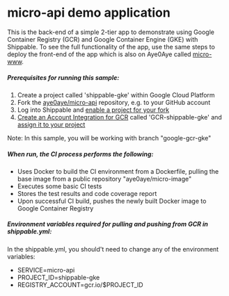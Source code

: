 # micro-api demo application

This is the back-end of a simple 2-tier app to demonstrate using Google Container Registry
(GCR) and Google Container Engine (GKE) with Shippable.  To see the full functionality
of the app, use the same steps to deploy the front-end of the app which is also
on Aye0Aye called [micro-www](https://github.com/aye0aye/micro-www/tree/google-gcr-gke).

##### Prerequisites for running this sample:
1. Create a project called 'shippable-gke' within Google Cloud Platform
2. Fork the [aye0aye/micro-api](https://github.com/aye0aye/micro-api/tree/google-gcr-gke) repository, e.g. to your GitHub account
3. Log into Shippable and [enable a project for your fork](http://docs.shippable.com/ci_subscriptions/#enabling-a-project)
4. [Create an Account Integration for GCR](http://docs.shippable.com/int_docker_registries/#google-container-registry-gcr)
 called 'GCR-shippable-gke' and [assign it to your project](http://docs.shippable.com/ci_projects/#enabling-integrations)

 Note: In this sample, you will be working with branch "google-gcr-gke"

##### When run, the CI process performs the following:
* Uses Docker to build the CI environment from a Dockerfile, pulling the base
image from a public repository "aye0aye/micro-image"
* Executes some basic CI tests
* Stores the test results and code coverage report
* Upon successful CI build, pushes the newly built Docker image to Google Container Registry

##### Environment variables required for pulling and pushing from GCR in shippable.yml:
In the shippable.yml, you should't need to change any of the environment variables:
- SERVICE=micro-api
- PROJECT_ID=shippable-gke
- REGISTRY_ACCOUNT=gcr.io/$PROJECT_ID
